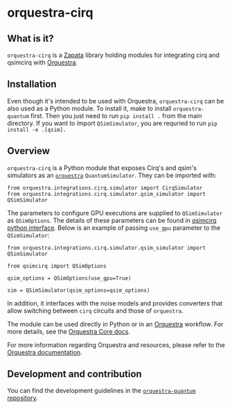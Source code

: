 # orquestra-cirq

## What is it?

`orquestra-cirq` is a [Zapata](https://www.zapatacomputing.com) library holding modules for integrating cirq and qsimcirq with [Orquestra](https://www.zapatacomputing.com/orquestra/).

## Installation

Even though it's intended to be used with Orquestra, `orquestra-cirq` can be also used as a Python module.
To install it, make to install `orquestra-quantum` first. Then you just need to run `pip install .` from the main directory.
If you want to import `QSimSimulator`, you are requried to run `pip install -e .[qsim].` 
## Overview

`orquestra-cirq` is a Python module that exposes Cirq's and qsim's simulators as an [`orquestra`](https://github.com/zapatacomputing/orquestra-quantum/blob/main/src/orquestra/quantum/api/backend.py) `QuantumSimulator`. They can be imported with:

```
from orquestra.integrations.cirq.simulator import CirqSimulator
from orquestra.integrations.cirq.simulator.qsim_simulator import QSimSimulator
```

The parameters to configure GPU executions are supplied to `QSimSimulator` as `QSimOptions`. The details of these parameters can be found in [qsimcirq python interface](https://quantumai.google/qsim/cirq_interface#gpu_execution). Below is an example of passing `use_gpu` parameter to the `QSimSimulator`:

```
from orquestra.integrations.cirq.simulator.qsim_simulator import QSimSimulator

from qsimcirq import QSimOptions

qsim_options = QSimOptions(use_gpu=True)

sim = QSimSimulator(qsim_options=qsim_options)
```

In addition, it interfaces with the noise models and provides converters that allow switching between `cirq` circuits and those of `orquestra`.

The module can be used directly in Python or in an [Orquestra](https://www.orquestra.io) workflow.
For more details, see the [Orquestra Core docs](https://zapatacomputing.github.io/orquestra-core/index.html).

For more information regarding Orquestra and resources, please refer to the [Orquestra documentation](https://www.orquestra.io/docs).

## Development and contribution

You can find the development guidelines in the [`orquestra-quantum` repository](https://github.com/zapatacomputing/orquestra-quantum).
